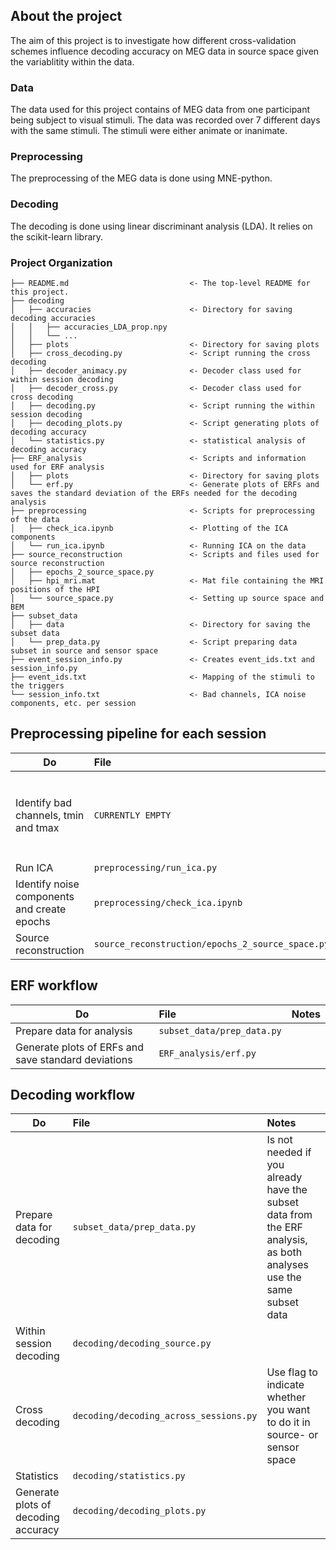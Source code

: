 
## About the project
The aim of this project is to investigate how different cross-validation schemes influence decoding accuracy on MEG data in source space given the variablitity within the data.

### Data
The data used for this project contains of MEG data from one participant being subject to visual stimuli. The data was recorded over 7 different days with the same stimuli. The stimuli were either animate or inanimate.

### Preprocessing
The preprocessing of the MEG data is done using MNE-python. 

### Decoding
The decoding is done using linear discriminant analysis (LDA). It relies on the scikit-learn library.

### Project Organization
```
├── README.md                           <- The top-level README for this project.  
├── decoding
│   ├── accuracies                      <- Directory for saving decoding accuracies
│   │   ├── accuracies_LDA_prop.npy
│   │   └── ...
│   ├── plots                           <- Directory for saving plots
│   ├── cross_decoding.py               <- Script running the cross decoding
│   ├── decoder_animacy.py              <- Decoder class used for within session decoding
│   ├── decoder_cross.py                <- Decoder class used for cross decoding
│   ├── decoding.py                     <- Script running the within session decoding
│   ├── decoding_plots.py               <- Script generating plots of decoding accuracy
│   └── statistics.py                   <- statistical analysis of decoding accuracy              
├── ERF_analysis                        <- Scripts and information used for ERF analysis
│   ├── plots                           <- Directory for saving plots
│   └── erf.py                          <- Generate plots of ERFs and saves the standard deviation of the ERFs needed for the decoding analysis
├── preprocessing                       <- Scripts for preprocessing of the data
│   ├── check_ica.ipynb                 <- Plotting of the ICA components
│   └── run_ica.ipynb                   <- Running ICA on the data
├── source_reconstruction               <- Scripts and files used for source reconstruction
│   ├── epochs_2_source_space.py
│   ├── hpi_mri.mat                     <- Mat file containing the MRI positions of the HPI
│   └── source_space.py                 <- Setting up source space and BEM
├── subset_data
│   ├── data                            <- Directory for saving the subset data
│   └── prep_data.py                    <- Script preparing data subset in source and sensor space
├── event_session_info.py               <- Creates event_ids.txt and session_info.py
├── event_ids.txt                       <- Mapping of the stimuli to the triggers
└── session_info.txt                    <- Bad channels, ICA noise components, etc. per session
```

## Preprocessing pipeline for each session
| Do | File | Notes |
|-----------|:------------|:--------|
Identify bad channels, tmin and tmax | ```CURRENTLY EMPTY``` | Add the channels, tmin and tmax to ```event_session_info.py```. Remember to run ```event_session_info.py``` after changing the values.
Run ICA | ```preprocessing/run_ica.py``` | 
Identify noise components and create epochs | ```preprocessing/check_ica.ipynb``` | Add noise components to ```event_session_info.py```
Source reconstruction | ```source_reconstruction/epochs_2_source_space.py``` | 

## ERF workflow
| Do | File | Notes |
|-----------|:------------|:--------|
Prepare data for analysis | ```subset_data/prep_data.py``` | 
Generate plots of ERFs and save standard deviations | ```ERF_analysis/erf.py``` |


## Decoding workflow
| Do | File | Notes |
|-----------|:------------|:--------|
Prepare data for decoding | ```subset_data/prep_data.py``` | Is not needed if you already have the subset data from the ERF analysis, as both analyses use the same subset data
Within session decoding | ```decoding/decoding_source.py``` |
Cross decoding | ```decoding/decoding_across_sessions.py``` | Use flag to indicate whether you want to do it in source- or sensor space
Statistics | ```decoding/statistics.py``` |
Generate plots of decoding accuracy | ```decoding/decoding_plots.py``` |